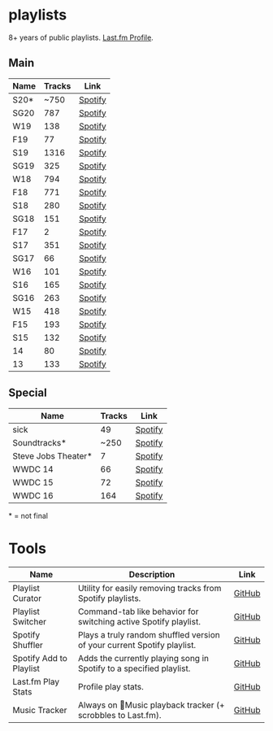 # playlists
8+ years of public playlists. [Last.fm Profile](https://www.last.fm/user/andrewfinke).


## Main

| Name  | Tracks |  Link |
| --| --|--|
|S20\*|~750|[Spotify](https://open.spotify.com/playlist/6fxATbOXB1OHfqfsiN6nVE?si=u7dvKf61TceWp29N9xoQEQ)|
|SG20|787|[Spotify](https://open.spotify.com/playlist/7nGoorL8apZ7PajkOYnTEs?si=BuP7NTZrSWm80aWjrTYAyg)|
|W19|138|[Spotify](https://open.spotify.com/playlist/1xnl4hFciPdhiqFxVh73HK?si=lzyd4AEIT42X46sG5PiMlw)|
|F19|77|[Spotify](https://open.spotify.com/playlist/1vfKbVj4GhXOfUVZtBc2Ov?si=n8Yc-TVHQEeUem_m0JW-tA)|
|S19|1316|[Spotify](https://open.spotify.com/playlist/5BItMLRrCQawnsSg9cMWa6?si=A1GWDicdTRmD0zf5crUuCw)|
|SG19|325|[Spotify](https://open.spotify.com/playlist/4vekCPcxQ5TTvPJU52d2qQ?si=j6wkuuU_RQeZzaayIfQpFw)|
|W18|794|[Spotify](https://open.spotify.com/playlist/5zDrOvwyF4lAD1oxtYPEhu?si=BO-zClZwQTSBqX9A2ecp5A)|
|F18|771|[Spotify](https://open.spotify.com/playlist/43wK9qPastFSJwITTFAmlz?si=SeFMkKcTRQ29HCbC-9edAw)|
|S18|280|[Spotify](https://open.spotify.com/playlist/0ACMvKTuqUIe2rzTZ1eDUa?si=ILHGANp0RvG8AXSnqq_4rQ)|
|SG18|151|[Spotify](https://open.spotify.com/playlist/5Qx50qB73CnhDvpcvMUxT6?si=XYgJaEPFRviO9ShUjfx4_A)|
|F17|2|[Spotify](https://open.spotify.com/playlist/3NXhd2rs6d576UbVq5yOjd?si=LEnD48-zSRO66iV5gzSSBw)|
|S17|351|[Spotify](https://open.spotify.com/playlist/7IyZ1UZoohWNKQyVO5owIy?si=J6j56WBVQrCrswM77emU1Q)|
|SG17|66|[Spotify](https://open.spotify.com/playlist/3Gu84zRyE6k6RL5yl4pDRq?si=2F6MSBPvRCOlJETMztARxA)|
|W16|101|[Spotify](https://open.spotify.com/playlist/2a4Vn3XI4CFtReeAKtd4Qu?si=FhIolI3ySoaE2AvLRe9_bg)|
|S16|165|[Spotify](https://open.spotify.com/playlist/5NklJ1MBLWVr0j7VvmNvWN?si=2Ohn1cd9SCqg5Vd1O15GRQ)|
|SG16|263|[Spotify](https://open.spotify.com/playlist/27WX6BD8cE1ds2OWKaNN6H?si=X6EG2Wr6Sgy-y7bOy_Ysjw)|
|W15|418|[Spotify](https://open.spotify.com/playlist/6eJaNeQqm4lxJIkBgJK3y8?si=WBi6wQFhSamASvFsV4TLqQ)|
|F15|193|[Spotify](https://open.spotify.com/playlist/3WrpieFLkWwtwbKjh8loof?si=uDksI-i5QYCvAXfoSYZSTQ)|
|S15|132|[Spotify](https://open.spotify.com/playlist/7KNx0qPbflHeT7UHYnx34O?si=IYYaazVgRCu4itTPeX_NRg)|
|14|80|[Spotify](https://open.spotify.com/playlist/17TMy3yIhr21m8CY8I185Y?si=dyD0IagCRNSf08LpCDyeRw)|
|13|133|[Spotify](https://open.spotify.com/playlist/42qR773Yu0JaFHoKh2EajA?si=vQvVA4klSGqtB8lnitD5zA)|

## Special
| Name  | Tracks |  Link |
| --| --|--|
|sick|49|[Spotify](https://open.spotify.com/playlist/5v8rQ3mlEMWvyTcO15HzEm?si=PO5WLRELRvm_J5k3iCgE_Q)|
|Soundtracks\*|~250|[Spotify](https://open.spotify.com/playlist/3cmsLsW96OJaVqIrc4fPH8?si=AKT4xNjdR8O268TD7BNWwQ)|
|Steve Jobs Theater\*|7|[Spotify](https://open.spotify.com/playlist/1wpe9q1JcMchZJltMYLNh0?si=HFQRgJmsROeWLEAwsYei2Q)|
|WWDC 14|66|[Spotify](https://open.spotify.com/playlist/7zF3S84JsggBTMQnHt2ncM?si=ZhyBob0RQAadtI0aQ3VG5w)|
|WWDC 15|72|[Spotify](https://open.spotify.com/playlist/7MU1ps0lEf0vf3bPTfeTJ8?si=UlMEtfrGS1KoYRqMo2NVpg)|
|WWDC 16|164|[Spotify](https://open.spotify.com/playlist/3FRLNZUBx03Ov2TXwtVTVG?si=DeeZid78SMGj81fQ6I837g)|

\* = not final


# Tools
| Name | Description | Link |
| --| --|--|
|Playlist Curator|Utility for easily removing tracks from Spotify playlists.|[GitHub](https://github.com/atfinke/PlaylistCurator)|
|Playlist Switcher|Command-tab like behavior for switching active Spotify playlist.|[GitHub](https://github.com/atfinke/PlaylistSwitcher)|
|Spotify Shuffler|Plays a truly random shuffled version of your current Spotify playlist.|[GitHub](https://github.com/atfinke/SpotifyShuffler)|
|Spotify Add to Playlist|Adds the currently playing song in Spotify to a specified playlist.|[GitHub](https://github.com/atfinke/Spotify-Add-to-Playlist)|
|Last.fm Play Stats|Profile play stats.|[GitHub](https://github.com/atfinke/LastfmProfileStats)|
|Music Tracker|Always on Music playback tracker (+ scrobbles to Last.fm).|[GitHub](https://github.com/atfinke/Music-Tracker)|
